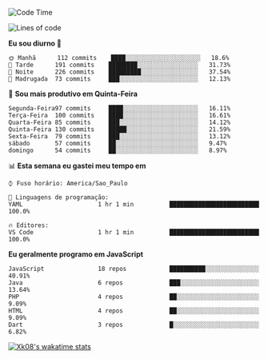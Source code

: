 <!--START_SECTION:waka-->
![Code Time](http://img.shields.io/badge/Code%20Time-0%20secs-blue)

![Lines of code](https://img.shields.io/badge/Desde%20o%20Hello%20World%20eu%20escrevi-4%20Million%20linhas%20de%20c%C3%B3digo-blue)

**Eu sou diurno 🐤** 

```text
🌞 Manhã      112 commits    ████░░░░░░░░░░░░░░░░░░░░░   18.6% 
🌆 Tarde      191 commits    ████████░░░░░░░░░░░░░░░░░   31.73% 
🌃 Noite      226 commits    █████████░░░░░░░░░░░░░░░░   37.54% 
🌙 Madrugada  73 commits     ███░░░░░░░░░░░░░░░░░░░░░░   12.13%

```
📅 **Sou mais produtivo em Quinta-Feira** 

```text
Segunda-Feira97 commits     ████░░░░░░░░░░░░░░░░░░░░░   16.11% 
Terça-Feira  100 commits    ████░░░░░░░░░░░░░░░░░░░░░   16.61% 
Quarta-Feira 85 commits     ███░░░░░░░░░░░░░░░░░░░░░░   14.12% 
Quinta-Feira 130 commits    █████░░░░░░░░░░░░░░░░░░░░   21.59% 
Sexta-Feira  79 commits     ███░░░░░░░░░░░░░░░░░░░░░░   13.12% 
sábado       57 commits     ██░░░░░░░░░░░░░░░░░░░░░░░   9.47% 
domingo      54 commits     ██░░░░░░░░░░░░░░░░░░░░░░░   8.97%

```


📊 **Esta semana eu gastei meu tempo em** 

```text
⌚︎ Fuso horário: America/Sao_Paulo

💬 Linguagens de programação: 
YAML                     1 hr 1 min          █████████████████████████   100.0%

🔥 Editores: 
VS Code                  1 hr 1 min          █████████████████████████   100.0%

```

**Eu geralmente programo em JavaScript** 

```text
JavaScript               18 repos            ██████████░░░░░░░░░░░░░░░   40.91% 
Java                     6 repos             ███░░░░░░░░░░░░░░░░░░░░░░   13.64% 
PHP                      4 repos             ██░░░░░░░░░░░░░░░░░░░░░░░   9.09% 
HTML                     4 repos             ██░░░░░░░░░░░░░░░░░░░░░░░   9.09% 
Dart                     3 repos             █░░░░░░░░░░░░░░░░░░░░░░░░   6.82%

```



<!--END_SECTION:waka-->

[![Xk08's wakatime stats](https://github-readme-stats.vercel.app/api/wakatime?username=xk08)](https://github.com/xk08/xk08)

